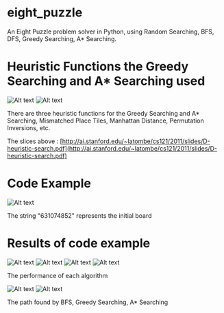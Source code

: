 # eight_puzzle

An Eight Puzzle problem solver in Python, using Random Searching, BFS, DFS, Greedy Searching, A* Searching.

# Heuristic Functions the Greedy Searching and A* Searching used

![Alt text](https://github.com/lhCheung1991/eight_puzzle/blob/master/pngs/heuristic1.png?raw=true "Optional Title")
![Alt text](https://github.com/lhCheung1991/eight_puzzle/blob/master/pngs/heuristic2.png?raw=true "Optional Title")

There are three heuristic functions for the Greedy Searching and A* Searching, Mismatched Place Tiles, Manhattan Distance, Permutation Inversions, etc. 

The slices above : [http://ai.stanford.edu/~latombe/cs121/2011/slides/D-heuristic-search.pdf](http://ai.stanford.edu/~latombe/cs121/2011/slides/D-heuristic-search.pdf)

# Code Example

![Alt text](https://github.com/lhCheung1991/eight_puzzle/blob/master/pngs/1.png?raw=true "Optional Title")

The string "631074852" represents the initial board

# Results of code example

![Alt text](https://github.com/lhCheung1991/eight_puzzle/blob/master/pngs/2.png?raw=true "Optional Title")
![Alt text](https://github.com/lhCheung1991/eight_puzzle/blob/master/pngs/3.png?raw=true "Optional Title")
![Alt text](https://github.com/lhCheung1991/eight_puzzle/blob/master/pngs/4.png?raw=true "Optional Title")
![Alt text](https://github.com/lhCheung1991/eight_puzzle/blob/master/pngs/5.png?raw=true "Optional Title")

The performance of each algorithm

![Alt text](https://github.com/lhCheung1991/eight_puzzle/blob/master/pngs/6.png?raw=true "Optional Title")
![Alt text](https://github.com/lhCheung1991/eight_puzzle/blob/master/pngs/7.png?raw=true "Optional Title")

The path found by BFS, Greedy Searching, A* Searching
